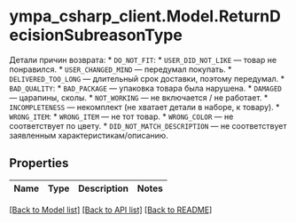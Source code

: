 # ympa_csharp_client.Model.ReturnDecisionSubreasonType
Детали причин возврата:   * `DO_NOT_FIT`:     * `USER_DID_NOT_LIKE` — товар не понравился.     * `USER_CHANGED_MIND` — передумал покупать.     * `DELIVERED_TOO_LONG` — длительный срок доставки, поэтому передумал.    * `BAD_QUALITY`:     * `BAD_PACKAGE` — упаковка товара была нарушена.     * `DAMAGED` — царапины, сколы.     * `NOT_WORKING` — не включается / не работает.     * `INCOMPLETENESS` — некомплект (не хватает детали в наборе, к товару).    * `WRONG_ITEM`:     * `WRONG_ITEM` — не тот товар.     * `WRONG_COLOR` — не соответствует по цвету.     * `DID_NOT_MATCH_DESCRIPTION` — не соответствует заявленным характеристикам/описанию. 

## Properties

Name | Type | Description | Notes
------------ | ------------- | ------------- | -------------

[[Back to Model list]](../README.md#documentation-for-models) [[Back to API list]](../README.md#documentation-for-api-endpoints) [[Back to README]](../README.md)

